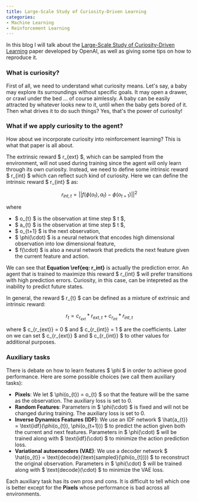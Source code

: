 ```yaml
---
title: Large-Scale Study of Curiosity-Driven Learning
categories:
- Machine Learning
- Reinforcement Learning
---
```


In this blog I will talk about the [Large-Scale Study of Curiosity-Driven Learning](https://pathak22.github.io/large-scale-curiosity/resources/largeScaleCuriosity2018.pdf) paper developed by OpenAI, as well as giving some tips on how to reproduce it.

### What is curiosity?

First of all, we need to understand what curiosity means. Let's say, a baby may explore its surroundings without specific goals. It may open a drawer, or crawl under the bed ... of course aimlessly. A baby can be easily attracted by whatever looks new to it, until when the baby gets bored of it. Then what drives it to do such things? Yes, that's the power of curiosity! 

### What if we apply curiosity to the agent?

How about we incorporate curiosity into reinforcement learning? This is what that paper is all about. 

The extrinsic reward $ r_{ext} $, which can be sampled from the environment, will not used during training since the agent will only learn through its own curiosity. Instead, we need to define some intrinsic reward $ r_{int} $ which can reflect such kind of curiosity. Here we can define the intrinsic reward $ r_{int} $ as:

$$ r_{int, t} = ||f(\phi(o_{t}), a_{t}) - \phi(o_{t+1})||^{2} \label{eq: r_int} $$

where
- $ o_{t} $ is the observation at time step $ t $,
- $ a_{t} $ is the observation at time step $ t $,
- $ o_{t+1} $ is the next observation,
- $ \phi(\cdot) $ is a neural network that encodes high dimensional observation into low dimensional feature,
- $ f(\cdot) $ is also a neural network that predicts the next feature given the current feature and action.

We can see that **Equation \ref{eq: r_int}** is actually the prediction error. An agent that is trained to maximize this reward $ r_{int} $ will prefer transitions with high prediction errors. Curiosity, in this case, can be intepreted as the inability to predict future states.

In general, the reward $ r_{t} $ can be defined as a mixture of extrinsic and intrinsic reward:

$$ r_{t} = c_{r_{ext}} * r_{ext, t} + c_{r_{int}} * r_{int, t} \label{eq: r} $$

where $ c_{r_{ext}} = 0 $ and $ c_{r_{int}} = 1 $ are the coefficients. Later on we can set $ c_{r_{ext}} $ and $ c_{r_{int}} $ to other values for additional purposes.

### Auxiliary tasks

There is debate on how to learn features $ \phi $ in order to achieve good performance. Here are some possible choices (we call them auxiliary tasks):
- **Pixels**: We let $ \phi(o_{t}) = o_{t} $ so that the feature will be the same as the observation. The auxiliary loss is set to 0.
- **Random Features**: Parameters in $ \phi(\cdot) $ is fixed and will not be changed during training. The auxiliary loss is set to 0.
- **Inverse Dynamics Features (IDF)**: We use an IDF network $ \hat{a_{t}} = \text{idf}(\phi(o_{t}), \phi(o_{t+1})) $ to predict the action given both the current and next features. Parameters in $ \phi(\cdot) $ will be trained along with $ \text{idf}(\cdot) $ to minimize the action prediction loss.
- **Variational autoencoders (VAE)**: We use a decoder network $ \hat{o_{t}} = \text{decode}(\text{sampled}(\phi(o_{t}))) $ to reconstruct the original observation. Parameters in $ \phi(\cdot) $ will be trained along with $ \text{decode}(\cdot) $ to minimize the VAE loss.

Each auxiliary task has its own pros and cons. It is difficult to tell which one is better except for the **Pixels** whose performance is bad across all environments.
